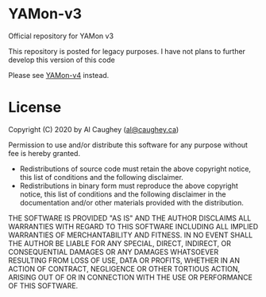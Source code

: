 # YAMon-v3
Official repository for YAMon v3

This repository is posted for legacy purposes. I have not plans to further develop this version of this code

Please see [YAMon-v4](https://github.com/al-caughey/YAMon-v4/) instead.


# License

Copyright (C) 2020 by Al Caughey (al@caughey.ca)

Permission to use and/or distribute this software for any purpose without fee is hereby granted.

- Redistributions of source code must retain the above copyright notice, this list of conditions and the following disclaimer.
- Redistributions in binary form must reproduce the above copyright notice, this list of conditions and the following disclaimer in the documentation and/or other materials provided with the distribution.

THE SOFTWARE IS PROVIDED "AS IS" AND THE AUTHOR DISCLAIMS ALL WARRANTIES WITH REGARD TO THIS SOFTWARE INCLUDING ALL IMPLIED WARRANTIES OF MERCHANTABILITY AND FITNESS. IN NO EVENT SHALL THE AUTHOR BE LIABLE FOR ANY SPECIAL, DIRECT, INDIRECT, OR CONSEQUENTIAL DAMAGES OR ANY DAMAGES WHATSOEVER RESULTING FROM LOSS OF USE, DATA OR PROFITS, WHETHER IN AN ACTION OF CONTRACT, NEGLIGENCE OR OTHER TORTIOUS ACTION, ARISING OUT OF OR IN CONNECTION WITH THE USE OR PERFORMANCE OF THIS SOFTWARE.
